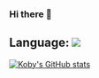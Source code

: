 ### Hi there 👋

<!--
**ksun0401/ksun0401** is a ✨ _special_ ✨ repository because its `README.md` (this file) appears on your GitHub profile.

Here are some ideas to get you started:

- 🔭 I’m currently working on ...
- 🌱 I’m currently learning ...
- 👯 I’m looking to collaborate on ...
- 🤔 I’m looking for help with ...
- 💬 Ask me about ...
- 📫 How to reach me: ...
- 😄 Pronouns: ...
- ⚡ Fun fact: ...
--> 
## Language: <img src="https://img.shields.io/badge/python-3776AB?style=for-the-badge&logo=Python&logoColor=white">

[![Koby's GitHub stats](https://github-readme-stats.vercel.app/api?username=ksun0401&show_icons=true&theme=solarized-light&count_private=true)](https://github.com/anuraghazra/github-readme-stats)
